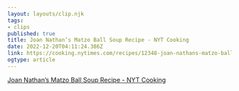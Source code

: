 ```yaml
---
layout: layouts/clip.njk 
tags: 
- clips 
published: true 
title: Joan Nathan’s Matzo Ball Soup Recipe - NYT Cooking 
date: 2022-12-20T04:11:24.386Z 
link: https://cooking.nytimes.com/recipes/12348-joan-nathans-matzo-ball-soup?action=click&module=Collection%20Page%20Recipe%20Card&region=Matzo%20Recipes%20for%20Passover&pgType=collection&rank=1 
ogtype: article 
---
```

[Joan Nathan’s Matzo Ball Soup Recipe - NYT Cooking](https://cooking.nytimes.com/recipes/12348-joan-nathans-matzo-ball-soup?action=click&module=Collection%20Page%20Recipe%20Card&region=Matzo%20Recipes%20for%20Passover&pgType=collection&rank=1) 